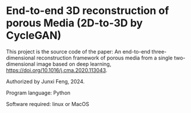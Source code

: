 # End-to-end 3D reconstruction of porous Media (2D-to-3D by CycleGAN)

This project is the source code of the paper: An end-to-end three-dimensional reconstruction framework of porous media from a single two-dimensional image based on deep learning, https://doi.org/10.1016/j.cma.2020.113043.

Authorized by Junxi Feng, 2024.

Program language: Python

Software required: linux or MacOS
